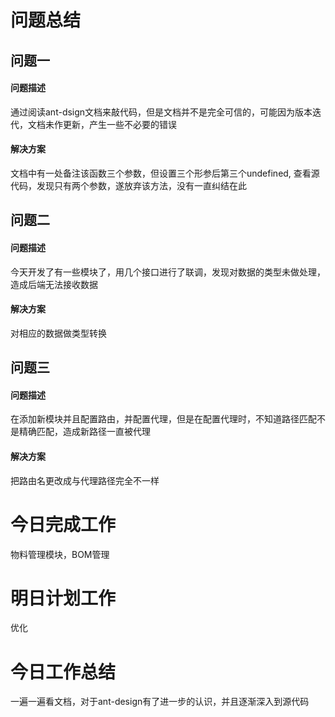 
# 问题总结
## 问题一
#### 问题描述  
通过阅读ant-dsign文档来敲代码，但是文档并不是完全可信的，可能因为版本迭代，文档未作更新，产生一些不必要的错误
#### 解决方案
文档中有一处备注该函数三个参数，但设置三个形参后第三个undefined, 查看源代码，发现只有两个参数，遂放弃该方法，没有一直纠结在此
## 问题二
#### 问题描述
今天开发了有一些模块了，用几个接口进行了联调，发现对数据的类型未做处理，造成后端无法接收数据
#### 解决方案
对相应的数据做类型转换
## 问题三
#### 问题描述
在添加新模块并且配置路由，并配置代理，但是在配置代理时，不知道路径匹配不是精确匹配，造成新路径一直被代理
#### 解决方案
把路由名更改成与代理路径完全不一样
# 今日完成工作
物料管理模块，BOM管理
# 明日计划工作
优化
# 今日工作总结
一遍一遍看文档，对于ant-design有了进一步的认识，并且逐渐深入到源代码
